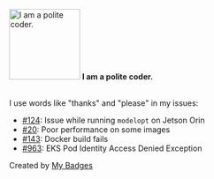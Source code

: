 <img src="https://my-badges.github.io/my-badges/polite-coder.png" alt="I am a polite coder." title="I am a polite coder." width="128">
<strong>I am a polite coder.</strong>
<br><br>

I use words like "thanks" and "please" in my issues:

- <a href="https://github.com/NVIDIA/TensorRT-Model-Optimizer/issues/124">#124</a>: Issue while running `modelopt` on Jetson Orin
- <a href="https://github.com/roatienza/deep-text-recognition-benchmark/issues/20">#20</a>: Poor performance on some images
- <a href="https://github.com/gchq/Bailo/issues/143">#143</a>: Docker build fails
- <a href="https://github.com/aws/aws-for-fluent-bit/issues/963">#963</a>: EKS Pod Identity Access Denied Exception


Created by <a href="https://github.com/my-badges/my-badges">My Badges</a>